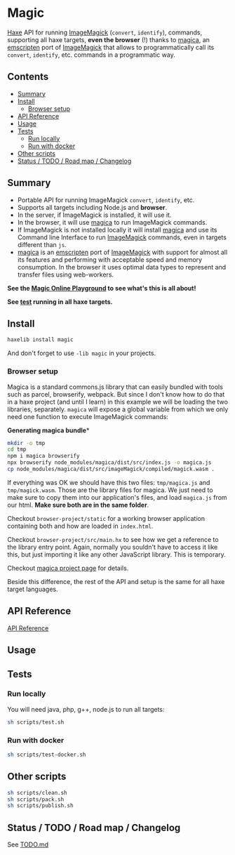 # Magic

[Haxe](https://haxe.org) API for running [ImageMagick](https://github.com/ImageMagick/ImageMagick) (`convert`, `identify`), commands, supporting all haxe targets, **even the browser** (!) thanks to [magica](https://cancerberosgx.github.io/magica/), an [emscripten](https://emscripten.org/) port of [ImageMagick](https://github.com/ImageMagick/ImageMagick) that allows to programmatically call its `convert`, `identify`, etc. commands in a programmatic way.

## Contents

<!-- toc -->

- [Summary](#summary)
- [Install](#install)
  * [Browser setup](#browser-setup)
- [API Reference](#api-reference)
- [Usage](#usage)
- [Tests](#tests)
  * [Run locally](#run-locally)
  * [Run with docker](#run-with-docker)
- [Other scripts](#other-scripts)
- [Status / TODO / Road map / Changelog](#status--todo--road-map--changelog)

<!-- tocstop -->

## Summary 

 * Portable API for running ImageMagick `convert`, `identify`, etc.
 * Supports all targets including Node.js and **browser**.
 * In the server, if ImageMagick is installed, it will use it. 
 * In the browser, it will use [magica](https://cancerberosgx.github.io/magica/) to run ImageMagick commands. 
 * If ImageMagick is not installed locally it will install [magica](https://cancerberosgx.github.io/magica/) and use its Command line Interface to run [ImageMagick](https://github.com/ImageMagick/ImageMagick) commands, even in targets different than `js`.
 * [magica](https://cancerberosgx.github.io/magica/) is an [emscripten](https://emscripten.org/) port of [ImageMagick](https://github.com/ImageMagick/ImageMagick) with support for almost all its features and performing with acceptable speed and memory consumption. In the browser it uses optimal data types to represent and transfer files using web-workers.

**See the [Magic Online Playground](https://cancerberosgx.github.io/magic/playground/index.html) to see what's this is all about!**

**See [test](test) running in all haxe targets.**

## Install

```sh
haxelib install magic
```

And don't forget to use `-lib magic` in your projects.

<!-- ## How it works
 
 * Users access ImageMagick by calling commands like `convert`, `identify`, etc.
 * When running on the server (cpp, java, neko, Node.js, etc) it will first try to execute native ImageMagick commands using `sys.io.Process`
 * If the command is not found (imagemagick is not installed in the local system) it will try to execute magica command line tool using node.js (more below)
 * is node.js is installed and imagemagick is not, the first time is executed, it will install magica (npm install magica) if its not. 
   * It will install it in an independent folder like $HOME/.magic/node_modules/magica or the same haxe lib folder.
 * Then and in the future it will run magica with node.js from that folder. 
 * If none imagemagick nor node.js are installed it gives up
 * The verification to see if native image magick is available will be performed on each startup
 * the verification to see if magica is installed will be performed on each startup. -->

<!-- ## Usage -->

### Browser setup

Magica is a standard commons.js library that can easily bundled with tools such as parcel, browserify, webpack. But since I don't know how to do that in a haxe project (and until I learn) in this example we will be loading the two libraries, separately. `magica` will expose a global variable from which we only need one function to execute ImageMagick commands:

**Generating magica bundle***

```sh
mkdir -o tmp
cd tmp
npm i magica browserify
npx browserify node_modules/magica/dist/src/index.js -o magica.js
cp node_modules/magica/dist/src/imageMagick/compiled/magick.wasm .
```

If everything was OK we should have this two files: `tmp/magica.js` and `tmp/magick.wasm`. Those are the library files for magica. We just need to make sure to copy them into our application's files, and load `magica.js` from our html. **Make sure both are in the same folder**. 

Checkout `browser-project/static` for a working browser application containing both and how are loaded in `index.html`. 

Checkout `browser-project/src/main.hx` to see how we get a reference to the library entry point. Again, normally you souldn't have to access it like this, but just importing it like any other JavaScript library. This is temporary.

Checkout [magica project page](https://github.com/cancerberoSgx/magica) for details.

Beside this difference, the rest of the API and setup is the same for all haxe target languages. 


## API Reference

[API Reference](https://cancerberosgx.github.io/magic/index.html)


## Usage

<!-- ### API usage -->

<!-- ```haxe
import magic.*;
var c:Magic.MagicCallOptions = {
  command: ['convert', 'rose:', '-scale', '50%', '-rotate', '33', 'output.gif'],
  files: []
};
Magic.call(c).then(result -> {
  if(result.code!=0){
    trace('Error!', result.stderr);
  }else {
    Magic.call({
      commands: 'identify'
    })
    // in thw server a new file output.gif should be generated

  }
  Assert.same(result.code, 0);
    Assert.isTrue(IOUtil.fileExists('tmp/tmpconvertNoInput.gif'));
    ImageUtil.identical(File.fromFile('tmp/tmpconvertNoInput.gif', true), File.fromFile('test/assets/expects/convertNoInput.gif', true)).then(result->{
  Assert.isTrue(true);

    async.done();
    });
  });
//TODO -->
<!-- ``` -->

## Tests

### Run locally

You will need java, php, g++, node.js to run all targets:

```sh
sh scripts/test.sh
```

### Run with docker

```sh
sh scripts/test-docker.sh
```

## Other scripts

```sh
sh scripts/clean.sh
sh scripts/pack.sh
sh scripts/publish.sh
```


## Status / TODO / Road map / Changelog

See [TODO.md](TODO.md)
